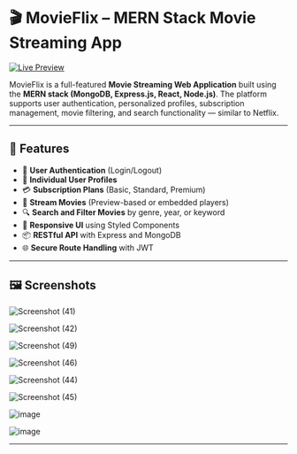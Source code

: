 # 🎬 MovieFlix – MERN Stack Movie Streaming App

[![Live Preview](https://img.shields.io/badge/Live%20Preview-MovieFlix-blue?style=for-the-badge&logo=vercel)](https://movieflix-khushishah2884s-projects.vercel.app/)

MovieFlix is a full-featured **Movie Streaming Web Application** built using the **MERN stack (MongoDB, Express.js, React, Node.js)**. The platform supports user authentication, personalized profiles, subscription management, movie filtering, and search functionality — similar to Netflix.

---

## 🚀 Features

- 🔐 **User Authentication** (Login/Logout)
- 👤 **Individual User Profiles**
- 💳 **Subscription Plans** (Basic, Standard, Premium)
- 🎥 **Stream Movies** (Preview-based or embedded players)
- 🔍 **Search and Filter Movies** by genre, year, or keyword
- 📄 **Responsive UI** using Styled Components
- 📦 **RESTful API** with Express and MongoDB
- 🌐 **Secure Route Handling** with JWT

---

## 🖼️ Screenshots
![Screenshot (41)](https://github.com/user-attachments/assets/064c394a-4cf1-4eca-abfe-11aff9df49bb)

![Screenshot (42)](https://github.com/user-attachments/assets/b0a081a5-7c47-4214-9104-9f894c601294)

![Screenshot (49)](https://github.com/user-attachments/assets/7b717511-c6d8-468e-a490-46327f4e2047)

![Screenshot (46)](https://github.com/user-attachments/assets/0f625e62-cc15-4283-af27-396705b6a353)

![Screenshot (44)](https://github.com/user-attachments/assets/be51a7cd-af65-49f3-ba3b-1a2e38ad50e3)

![Screenshot (45)](https://github.com/user-attachments/assets/a49efbe6-b4cb-4b90-9147-4bf0c7d3b43c)

![image](https://github.com/user-attachments/assets/9c39aeaa-806c-422c-a509-b4c922d23b5a)

![image](https://github.com/user-attachments/assets/86293fd8-9a17-426f-beaa-373cb61dbf4c)









---
